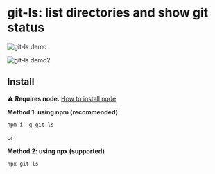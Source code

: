 # git-ls: list directories and show git status

![git-ls demo](https://i.imgur.com/672nita.png)

![git-ls demo2](https://i.imgur.com/PJLFUGO.png)

## Install

**⚠️ Requires node.** [How to install node](https://docs.npmjs.com/downloading-and-installing-node-js-and-npm)

**Method 1: using npm (recommended)**

`npm i -g git-ls`

or

**Method 2: using npx (supported)**

`npx git-ls`
